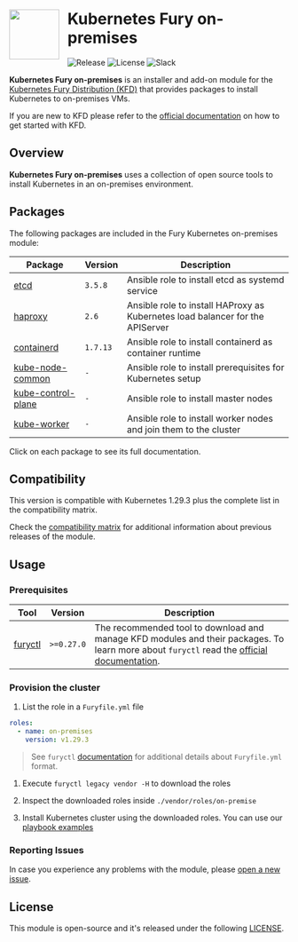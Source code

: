 <!-- markdownlint-disable MD033 -->
<h1>
    <img src="https://github.com/sighupio/fury-distribution/blob/main/docs/assets/fury-epta-white.png?raw=true" align="left" width="90" style="margin-right: 15px"/>
    Kubernetes Fury on-premises
</h1>
<!-- markdownlint-enable MD033 -->

![Release](https://img.shields.io/badge/Latest%20Release-v1.29.3-blue)
![License](https://img.shields.io/github/license/sighupio/fury-kubernetes-on-premises?label=License)
![Slack](https://img.shields.io/badge/slack-@kubernetes/fury-yellow.svg?logo=slack&label=Slack)

<!-- <KFD-DOCS> -->

**Kubernetes Fury on-premises** is an installer and add-on module for the [Kubernetes Fury Distribution (KFD)][kfd-repo] that provides
packages to install Kubernetes to on-premises VMs.

If you are new to KFD please refer to the [official documentation][kfd-docs] on how to get started with KFD.

## Overview

**Kubernetes Fury on-premises** uses a collection of open source tools to install Kubernetes in an on-premises environment.

## Packages

The following packages are included in the Fury Kubernetes on-premises module:

| Package                                        | Version  | Description                                                                   |
| ---------------------------------------------- | -------- | ----------------------------------------------------------------------------- |
| [etcd](roles/etcd)                             | `3.5.8`  | Ansible role to install etcd as systemd service                               |
| [haproxy](roles/haproxy)                       | `2.6`    | Ansible role to install HAProxy as Kubernetes load balancer for the APIServer |
| [containerd](roles/containerd)                 | `1.7.13`  | Ansible role to install containerd as container runtime                       |
| [kube-node-common](roles/kube-node-common)     | `-`      | Ansible role to install prerequisites for Kubernetes setup                    |
| [kube-control-plane](roles/kube-control-plane) | `-`      | Ansible role to install master nodes                                          |
| [kube-worker](roles/kube-worker)               | `-`      | Ansible role to install worker nodes and join them to the cluster             |

Click on each package to see its full documentation.

## Compatibility

This version is compatible with Kubernetes 1.29.3 plus the complete list in the compatibility matrix.

Check the [compatibility matrix][compatibility-matrix] for additional information about previous releases of the module.

## Usage

### Prerequisites

| Tool                    | Version    | Description                                                                                                                                                |
| ----------------------- |------------| ---------------------------------------------------------------------------------------------------------------------------------------------------------- |
| [furyctl][furyctl-repo] | `>=0.27.0` | The recommended tool to download and manage KFD modules and their packages. To learn more about `furyctl` read the [official documentation][furyctl-repo]. |

### Provision the cluster

1. List the role in a `Furyfile.yml` file

```yaml
roles:
  - name: on-premises
    version: v1.29.3
```

> See `furyctl` [documentation][furyctl-repo] for additional details about `Furyfile.yml` format.

1. Execute `furyctl legacy vendor -H` to download the roles

2. Inspect the downloaded roles inside `./vendor/roles/on-premise`

3. Install Kubernetes cluster using the downloaded roles. You can use our [playbook examples](examples/playbooks)

<!-- Links -->

[furyctl-repo]: https://github.com/sighupio/furyctl
[compatibility-matrix]: https://github.com/sighupio/fury-kubernetes-on-premises/blob/master/docs/COMPATIBILITY_MATRIX.md
[kfd-repo]: https://github.com/sighupio/fury-distribution
[kfd-docs]: https://docs.kubernetesfury.com/docs/distribution/

<!-- </KFD-DOCS> -->

<!-- <FOOTER> -->

### Reporting Issues

In case you experience any problems with the module, please [open a new issue](https://github.com/sighupio/fury-kubernetes-on-premises/issues/new/choose).

## License

This module is open-source and it's released under the following [LICENSE](LICENSE).

<!-- </FOOTER> -->
